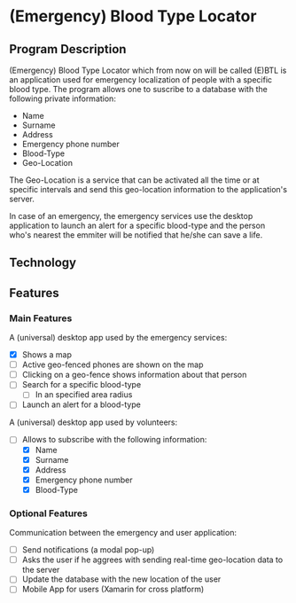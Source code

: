 # (Emergency) Blood Type Locator

## Program Description
(Emergency) Blood Type Locator which from now on will be called (E)BTL is an application used for emergency localization of people with a specific blood type.
The program allows one to suscribe to a database with the following private information:
* Name
* Surname
* Address
* Emergency phone number
* Blood-Type
* Geo-Location

The Geo-Location is a service that can be activated all the time or at specific intervals and send this geo-location information to the application's server.

In case of an emergency, the emergency services use the desktop application to launch an alert for a specific blood-type and the person who's nearest the emmiter will be notified that he/she can save a life.

## Technology

## Features
### Main Features

A (universal) desktop app used by the emergency services:
* [x]  Shows a map
* [ ]  Active geo-fenced phones are shown on the map
* [ ]  Clicking on a geo-fence shows information about that person
* [ ]  Search for a specific blood-type
     * [ ] In an specified area radius
* [ ]  Launch an alert for a blood-type

A (universal) desktop app used by volunteers:
* [ ] Allows to subscribe with the following information:
    * [x] Name
    * [x] Surname
    * [x] Address
    * [x] Emergency phone number
    * [x] Blood-Type

### Optional Features

Communication between the emergency and user application:
* [ ] Send notifications (a modal pop-up)
* [ ] Asks the user if he aggrees with sending real-time geo-location data to the server
* [ ] Update the database with the new location of the user    
* [ ] Mobile App for users (Xamarin for cross platform)
